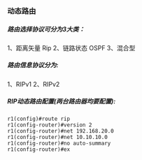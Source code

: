 ### 动态路由
##### 路由选择协议可分为3大类：
1、距离矢量 Rip
2、链路状态 OSPF
3、混合型

##### 路由信息协议分为:
1、RIPv1
2、RIPv2

##### RIP动态路由配置(两台路由器均要配置):
```
r1(config)#route rip
r1(config-router)#version 2
r1(config-router)#net 192.168.20.0
r1(config-router)#net 10.10.10.0
r1(config-router)#no auto-summary 
r1(config-router)#ex

```